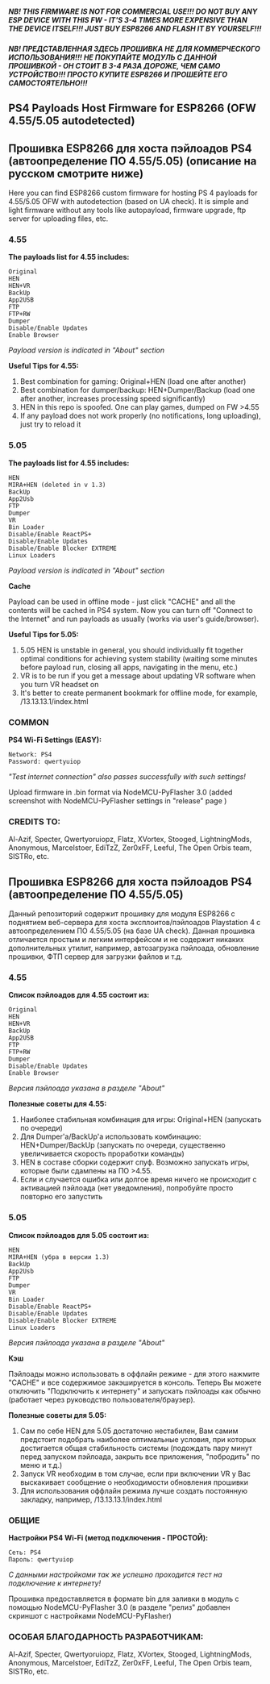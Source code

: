 ##### NB! THIS FIRMWARE IS NOT FOR COMMERCIAL USE!!! DO NOT BUY ANY ESP DEVICE WITH THIS FW - IT'S 3-4 TIMES MORE EXPENSIVE THAN THE DEVICE ITSELF!!! JUST BUY ESP8266 AND FLASH IT BY YOURSELF!!! 

##### NB! ПРЕДСТАВЛЕННАЯ ЗДЕСЬ ПРОШИВКА НЕ ДЛЯ КОММЕРЧЕСКОГО ИСПОЛЬЗОВАНИЯ!!! НЕ ПОКУПАЙТЕ МОДУЛЬ С ДАННОЙ ПРОШИВКОЙ - ОН СТОИТ В 3-4 РАЗА ДОРОЖЕ, ЧЕМ САМО УСТРОЙСТВО!!! ПРОСТО КУПИТЕ ESP8266 И ПРОШЕЙТЕ ЕГО САМОСТОЯТЕЛЬНО!!!

## PS4 Payloads Host Firmware for ESP8266 (OFW 4.55/5.05 autodetected)
## Прошивка ESP8266 для хоста пэйлоадов PS4 (автоопределение ПО 4.55/5.05) (описание на русском смотрите ниже)

Here you can find ESP8266 custom firmware for hosting PS 4 payloads for 4.55/5.05 OFW with autodetection (based on UA check). It is simple and light firmware without any tools like autopayload, firmware upgrade, ftp server for uploading files, etc. 

### 4.55
**The payloads list for 4.55 includes:**

    Original
    HEN
    HEN+VR
    BackUp
    App2USB
    FTP
    FTP+RW
    Dumper
    Disable/Enable Updates
    Enable Browser
    
*Payload version is indicated in "About" section*


**Useful Tips for 4.55:**
1. Best combination for gaming: Original+HEN (load one after another)
2. Best combination for dumper/backup: HEN+Dumper/Backup (load one after another, increases processing speed significantly)
3. HEN in this repo is spoofed. One can play games, dumped on FW >4.55
4. If any payload does not work properly (no notifications, long uploading), just try to reload it


### 5.05
**The payloads list for 4.55 includes:**

    HEN
    MIRA+HEN (deleted in v 1.3)
    BackUp
    App2Usb
    FTP
    Dumper
    VR
    Bin Loader
    Disable/Enable ReactPS+
    Disable/Enable Updates
    Disable/Enable Blocker EXTREME
    Linux Loaders
    
*Payload version is indicated in "About" section*


**Cache**

Payload can be used in offline mode - just click "CACHE" and all the contents will be cached in PS4 system. Now you can turn off "Connect to the Internet" and run payloads as usually (works via user's guide/browser).


**Useful Tips for 5.05:**
1. 5.05 HEN is unstable in general, you should individually fit together optimal conditions for achieving system stability (waiting some minutes before payload run, closing all apps, navigating in the menu, etc.)
2. VR is to be run if you get a message about updating VR software when you turn VR headset on
3. It's better to create permanent bookmark for offline mode, for example, /13.13.13.1/index.html


### COMMON    
**PS4 Wi-Fi Settings (EASY):**

    Network: PS4
    Password: qwertyuiop

*"Test internet connection" also passes successfully with such settings!*


Upload firmware in .bin format via NodeMCU-PyFlasher 3.0 (added screenshot with NodeMCU-PyFlasher settings in "release" page )

### CREDITS TO:

Al-Azif, Specter, Qwertyoruiopz, Flatz, XVortex, Stooged, LightningMods, Anonymous, Marcelstoer, EdiTzZ, Zer0xFF, Leeful, The Open Orbis team, SISTRo, etc.



## Прошивка ESP8266 для хоста пэйлоадов PS4 (автоопределение ПО 4.55/5.05)
Данный репозиторий содержит прошивку для модуля ESP8266 с поднятием веб-сервера для хоста эксплоитов/пэйлоадов Playstation 4 с автоопределением ПО 4.55/5.05 (на базе UA check). Данная прошивка отличается простым и легким интерфейсом и не содержит никаких дополнительных утилит, например, автозагрузка пэйлоада, обновление прошивки, ФТП сервер для загрузки файлов и т.д.

### 4.55
**Список пэйлоадов для 4.55 состоит из:**

    Original
    HEN
    HEN+VR
    BackUp
    App2USB
    FTP
    FTP+RW
    Dumper
    Disable/Enable Updates
    Enable Browser
    
*Версия пэйлоада указана в разделе "About"*


**Полезные советы для 4.55:**
1. Наиболее стабильная комбинация для игры: Original+HEN (запускать по очереди)
2. Для Dumper'а/BackUp'а использовать комбинацию: HEN+Dumper/BackUp (запускать по очереди, существенно увеличивается скорость проработки команды)
3. HEN в составе сборки содержит спуф. Возможно запускать игры, которые были сдампены на ПО >4.55.
4. Если и случается ошибка или долгое время ничего не происходит с активацией пэйлоада (нет уведомления), попробуйте просто повторно его запустить


### 5.05
**Список пэйлоадов для 5.05 состоит из:**

    HEN
    MIRA+HEN (убра в версии 1.3)
    BackUp
    App2Usb
    FTP
    Dumper
    VR
    Bin Loader
    Disable/Enable ReactPS+
    Disable/Enable Updates
    Disable/Enable Blocker EXTREME
    Linux Loaders
    
*Версия пэйлоада указана в разделе "About"*


**Кэш**

Пэйлоады можно использовать в оффлайн режиме - для этого нажмите "CACHE" и все содержимое закэшируется в консоль. Теперь Вы можете отключить "Подключить к интернету" и запускать пэйлоады как обычно (работает через руководство пользователя/браузер).


**Полезные советы для 5.05:**
1. Сам по себе HEN для 5.05 достаточно нестабилен, Вам самим предстоит подобрать наиболее оптимальные условия, при которых достигается общая стабильность системы (подождать пару минут перед запуском пэйлоада, закрыть все приложения, "побродить" по меню и т.д.)
2. Запуск VR необходим в том случае, если при включении VR у Вас выскакивает сообщение о необходимости обновления прошивки
3. Для использования оффлайн режима лучше создать постоянную закладку, например, /13.13.13.1/index.html


### ОБЩИЕ    
**Настройки PS4 Wi-Fi (метод подключения - ПРОСТОЙ):**

    Сеть: PS4
    Пароль: qwertyuiop

*С данными настройками так же успешно проходится тест на подключение к интернету!*

Прошивка предоставляется в формате bin для заливки в модуль с помощью NodeMCU-PyFlasher 3.0 (в разделе "релиз" добавлен скриншот с настройками NodeMCU-PyFlasher)

### ОСОБАЯ БЛАГОДАРНОСТЬ РАЗРАБОТЧИКАМ:

Al-Azif, Specter, Qwertyoruiopz, Flatz, XVortex, Stooged, LightningMods, Anonymous, Marcelstoer, EdiTzZ, Zer0xFF, Leeful, The Open Orbis team, SISTRo, etc.
